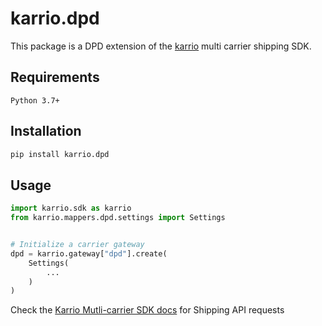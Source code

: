 
# karrio.dpd

This package is a DPD extension of the [karrio](https://pypi.org/project/karrio) multi carrier shipping SDK.

## Requirements

`Python 3.7+`

## Installation

```bash
pip install karrio.dpd
```

## Usage

```python
import karrio.sdk as karrio
from karrio.mappers.dpd.settings import Settings


# Initialize a carrier gateway
dpd = karrio.gateway["dpd"].create(
    Settings(
        ...
    )
)
```

Check the [Karrio Mutli-carrier SDK docs](https://docs.karrio.io) for Shipping API requests
